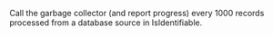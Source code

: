 Call the garbage collector (and report progress) every 1000 records processed from a database source in IsIdentifiable.
